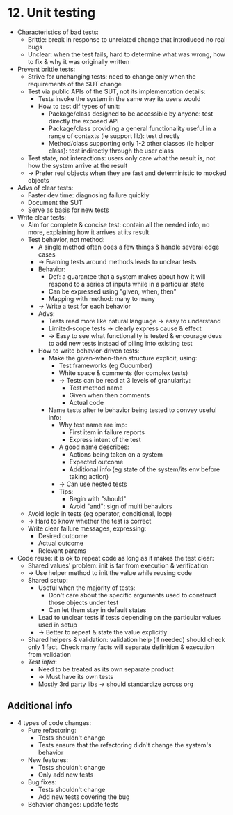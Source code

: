 # 12. Unit testing
- Characteristics of bad tests:
  - Brittle: break in response to unrelated change that introduced no real bugs
  - Unclear: when the test fails, hard to determine what was wrong, how to fix & why it was originally written
- Prevent brittle tests:
  - Strive for unchanging tests: need to change only when the requirements of the SUT change
  - Test via public APIs of the SUT, not its implementation details:
    - Tests invoke the system in the same way its users would
    - How to test dif types of unit:
      - Package/class designed to be accessible by anyone: test directly the exposed API
      - Package/class providing a general functionality useful in a range of contexts (ie support lib): test directly
      - Method/class supporting only 1-2 other classes (ie helper class): test indirectly through the user class
  - Test state, not interactions: users only care what the result is, not how the system arrive at the result
  - -> Prefer real objects when they are fast and deterministic to mocked objects
- Advs of clear tests:
  - Faster dev time: diagnosing failure quickly
  - Document the SUT
  - Serve as basis for new tests
- Write clear tests:
  - Aim for complete & concise test: contain all the needed info, no more, explaining how it arrives at its result
  - Test behavior, not method:
    - A single method often does a few things & handle several edge cases
    - -> Framing tests around methods leads to unclear tests
    - Behavior:
      - Def: a guarantee that a system makes about how it will respond to a series of inputs while in a particular state
      - Can be expressed using "given, when, then"
      - Mapping with method: many to many
    - -> Write a test for each behavior
    - Advs:
      - Tests read more like natural language -> easy to understand
      - Limited-scope tests -> clearly express cause & effect
      - -> Easy to see what functionality is tested & encourage devs to add new tests instead of piling into existing test
    - How to write behavior-driven tests:
      - Make the given-when-then structure explicit, using:
        - Test frameworks (eg Cucumber)
        - White space & comments (for complex tests)
        - -> Tests can be read at 3 levels of granularity:
          - Test method name
          - Given when then comments
          - Actual code
      - Name tests after te behavior being tested to convey useful info:
        - Why test name are imp:
          - First item in failure reports
          - Express intent of the test
        - A good name describes:
          - Actions being taken on a system
          - Expected outcome
          - Additional info (eg state of the system/its env before taking action)
        - -> Can use nested tests
        - Tips:
          - Begin with "should"
          - Avoid "and": sign of multi behaviors
  - Avoid logic in tests (eg operator, conditional, loop)
  - -> Hard to know whether the test is correct
  - Write clear failure messages, expressing:
    - Desired outcome
    - Actual outcome
    - Relevant params
- Code reuse: it is ok to repeat code as long as it makes the test clear:
  - Shared values' problem: init is far from execution & verification
  - -> Use helper method to init the value while reusing code
  - Shared setup:
    - Useful when the majority of tests:
      - Don't care about the specific arguments used to construct those objects under test
      - Can let them stay in default states
    - Lead to unclear tests if tests depending on the particular values used in setup
    - -> Better to repeat & state the value explicitly
  - Shared helpers & validation: validation help (if needed) should check only 1 fact.
  Check many facts will separate definition & execution from validation
  - *Test infra*:
    - Need to be treated as its own separate product
    - -> Must have its own tests
    - Mostly 3rd party libs -> should standardize across org
## Additional info
- 4 types of code changes:
  - Pure refactoring:
    - Tests shouldn't change
    - Tests ensure that the refactoring didn't change the system's behavior
  - New features:
    - Tests shouldn't change
    - Only add new tests
  - Bug fixes:
    - Tests shouldn't change
    - Add new tests covering the bug
  - Behavior changes: update tests